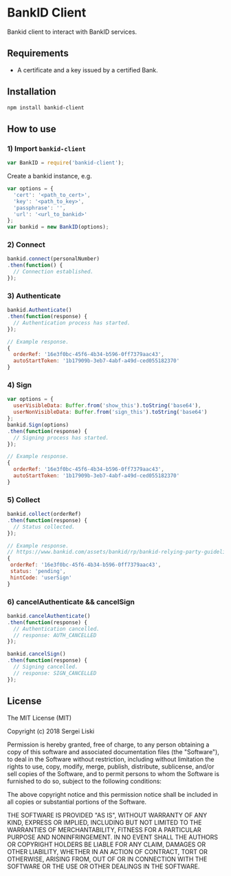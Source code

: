BankID Client
=============================
Bankid client to interact with BankID services.

## Requirements

- A certificate and a key issued by a certified Bank.

Installation
------------

```bash
npm install bankid-client
```

How to use
----------

### 1) Import `bankid-client`

```js
var BankID = require('bankid-client');
```

Create a bankid instance, e.g.

```js
var options = {
  'cert': '<path_to_cert>',
  'key': '<path_to_key>',
  'passphrase': '',
  'url': '<url_to_bankid>'
};
var bankid = new BankID(options);
```

### 2) Connect
```js
bankid.connect(personalNumber)
.then(function() {
  // Connection established.
});
```

### 3) Authenticate

```js
bankid.Authenticate()
.then(function(response) {
  // Authentication process has started.
});

// Example response.
{ 
  orderRef: '16e3f0bc-45f6-4b34-b596-0ff7379aac43',
  autoStartToken: '1b17909b-3eb7-4abf-a49d-ced055182370' 
}
```

### 4) Sign

```js
var options = {
  userVisibleData: Buffer.from('show_this').toString('base64'),
  userNonVisibleData: Buffer.from('sign_this').toString('base64')
};
bankid.Sign(options)
.then(function(response) {
  // Signing process has started.
});

// Example response.
{ 
  orderRef: '16e3f0bc-45f6-4b34-b596-0ff7379aac43',
  autoStartToken: '1b17909b-3eb7-4abf-a49d-ced055182370' 
}
```

### 5) Collect
```js
bankid.collect(orderRef)
.then(function(response) {
  // Status collected.
});

// Example response.
// https://www.bankid.com/assets/bankid/rp/bankid-relying-party-guidelines-v3.2.1.pdf
{
 orderRef: '16e3f0bc-45f6-4b34-b596-0ff7379aac43',
 status: 'pending',
 hintCode: 'userSign'
}
```

### 6) cancelAuthenticate && cancelSign
```js
bankid.cancelAuthenticate()
.then(function(response) {
  // Authentication cancelled.
  // response: AUTH_CANCELLED
});

bankid.cancelSign()
.then(function(response) {
  // Signing cancelled.
  // response: SIGN_CANCELLED
});
```

License
-------

The MIT License (MIT)

Copyright (c) 2018 Sergei Liski

Permission is hereby granted, free of charge, to any person obtaining a copy
of this software and associated documentation files (the "Software"), to deal
in the Software without restriction, including without limitation the rights
to use, copy, modify, merge, publish, distribute, sublicense, and/or sell
copies of the Software, and to permit persons to whom the Software is
furnished to do so, subject to the following conditions:

The above copyright notice and this permission notice shall be included in all
copies or substantial portions of the Software.

THE SOFTWARE IS PROVIDED "AS IS", WITHOUT WARRANTY OF ANY KIND, EXPRESS OR
IMPLIED, INCLUDING BUT NOT LIMITED TO THE WARRANTIES OF MERCHANTABILITY,
FITNESS FOR A PARTICULAR PURPOSE AND NONINFRINGEMENT. IN NO EVENT SHALL THE
AUTHORS OR COPYRIGHT HOLDERS BE LIABLE FOR ANY CLAIM, DAMAGES OR OTHER
LIABILITY, WHETHER IN AN ACTION OF CONTRACT, TORT OR OTHERWISE, ARISING FROM,
OUT OF OR IN CONNECTION WITH THE SOFTWARE OR THE USE OR OTHER DEALINGS IN THE
SOFTWARE.